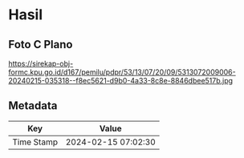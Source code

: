 # Hasil

## Foto C Plano

https://sirekap-obj-formc.kpu.go.id/d167/pemilu/pdpr/53/13/07/20/09/5313072009006-20240215-035318--f8ec5621-d9b0-4a33-8c8e-8846dbee517b.jpg


## Metadata

| Key        | Value               |
| ---------- | ------------------- |
| Time Stamp | 2024-02-15 07:02:30 |



